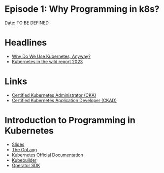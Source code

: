 # Episode 1: Why Programming in k8s?

Date: TO BE DEFINED

# Headlines

- [Why Do We Use Kubernetes, Anyway?](https://betterprogramming.pub/why-do-we-use-kubernetes-anyway-644544082f43)
- [Kubernetes in the wild report 2023
  ](https://www.dynatrace.com/news/blog/kubernetes-in-the-wild-2023/)

# Links

- [Certified Kubernetes Administrator (CKA)](https://training.linuxfoundation.org/certification/certified-kubernetes-administrator-cka/)
- [Certified Kubernetes Application Developer (CKAD)](https://training.linuxfoundation.org/certification/certified-kubernetes-application-developer-ckad/)

# Introduction to Programming in Kubernetes

- [Slides](../../docs/Programming%20in%20K8s/)
- [The GoLang](https://go.dev/)
- [Kubernetes Official Documentation](https://kubernetes.io/)
- [Kubebuilder](https://book.kubebuilder.io/)
- [Operator SDK](https://sdk.operatorframework.io/)
